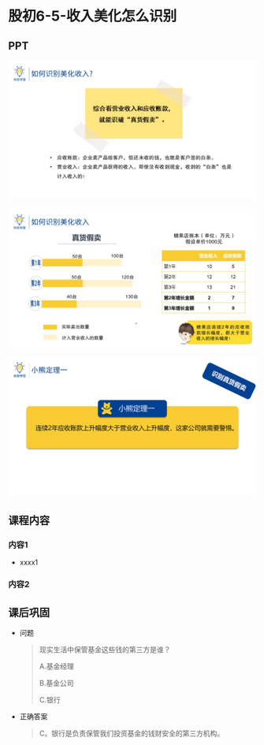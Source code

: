 # 股初6-5-收入美化怎么识别

## PPT

![课程ppt](assets/6-5-1.jpeg)

![课程ppt](assets/6-5-2.jpeg)

![](assets/6-5-3.jpeg)

## 课程内容

### 内容1

- xxxx1

  > 

### 内容2

## 课后巩固

- 问题

  > 现实生活中保管基金这些钱的第三方是谁？
  >
  > A.基金经理
  >
  > B.基金公司
  >
  > C.银行

- 正确答案

  > C。银行是负责保管我们投资基金的钱财安全的第三方机构。